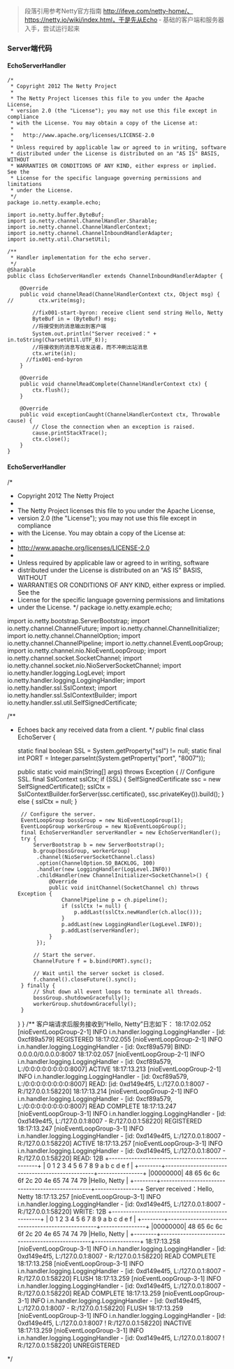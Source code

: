 > 段落引用参考Netty官方指南 http://ifeve.com/netty-home/、https://netty.io/wiki/index.html，于是先从Echo ‐ 基础的客户端和服务器入手，尝试运行起来

### Server端代码
#### EchoServerHandler 
```
/*
 * Copyright 2012 The Netty Project
 *
 * The Netty Project licenses this file to you under the Apache License,
 * version 2.0 (the "License"); you may not use this file except in compliance
 * with the License. You may obtain a copy of the License at:
 *
 *   http://www.apache.org/licenses/LICENSE-2.0
 *
 * Unless required by applicable law or agreed to in writing, software
 * distributed under the License is distributed on an "AS IS" BASIS, WITHOUT
 * WARRANTIES OR CONDITIONS OF ANY KIND, either express or implied. See the
 * License for the specific language governing permissions and limitations
 * under the License.
 */
package io.netty.example.echo;

import io.netty.buffer.ByteBuf;
import io.netty.channel.ChannelHandler.Sharable;
import io.netty.channel.ChannelHandlerContext;
import io.netty.channel.ChannelInboundHandlerAdapter;
import io.netty.util.CharsetUtil;

/**
 * Handler implementation for the echo server.
 */
@Sharable
public class EchoServerHandler extends ChannelInboundHandlerAdapter {

    @Override
    public void channelRead(ChannelHandlerContext ctx, Object msg) {
//        ctx.write(msg);
    	
    	//fix001-start-byron: receive client send string Hello, Netty 
        ByteBuf in = (ByteBuf) msg;
        //将接受到的消息输出到客户端
        System.out.println("Server received：" + in.toString(CharsetUtil.UTF_8));
        //将接收到的消息写给发送者，而不冲刷出站消息
        ctx.write(in);
      //fix001-end-byron
    }

    @Override
    public void channelReadComplete(ChannelHandlerContext ctx) {
        ctx.flush();
    }

    @Override
    public void exceptionCaught(ChannelHandlerContext ctx, Throwable cause) {
        // Close the connection when an exception is raised.
        cause.printStackTrace();
        ctx.close();
    }
}

```
#### EchoServerHandler 



/*
 * Copyright 2012 The Netty Project
 *
 * The Netty Project licenses this file to you under the Apache License,
 * version 2.0 (the "License"); you may not use this file except in compliance
 * with the License. You may obtain a copy of the License at:
 *
 *   http://www.apache.org/licenses/LICENSE-2.0
 *
 * Unless required by applicable law or agreed to in writing, software
 * distributed under the License is distributed on an "AS IS" BASIS, WITHOUT
 * WARRANTIES OR CONDITIONS OF ANY KIND, either express or implied. See the
 * License for the specific language governing permissions and limitations
 * under the License.
 */
package io.netty.example.echo;

import io.netty.bootstrap.ServerBootstrap;
import io.netty.channel.ChannelFuture;
import io.netty.channel.ChannelInitializer;
import io.netty.channel.ChannelOption;
import io.netty.channel.ChannelPipeline;
import io.netty.channel.EventLoopGroup;
import io.netty.channel.nio.NioEventLoopGroup;
import io.netty.channel.socket.SocketChannel;
import io.netty.channel.socket.nio.NioServerSocketChannel;
import io.netty.handler.logging.LogLevel;
import io.netty.handler.logging.LoggingHandler;
import io.netty.handler.ssl.SslContext;
import io.netty.handler.ssl.SslContextBuilder;
import io.netty.handler.ssl.util.SelfSignedCertificate;

/**
 * Echoes back any received data from a client.
 */
public final class EchoServer {

    static final boolean SSL = System.getProperty("ssl") != null;
    static final int PORT = Integer.parseInt(System.getProperty("port", "8007"));

    public static void main(String[] args) throws Exception {
        // Configure SSL.
        final SslContext sslCtx;
        if (SSL) {
            SelfSignedCertificate ssc = new SelfSignedCertificate();
            sslCtx = SslContextBuilder.forServer(ssc.certificate(), ssc.privateKey()).build();
        } else {
            sslCtx = null;
        }

        // Configure the server.
        EventLoopGroup bossGroup = new NioEventLoopGroup(1);
        EventLoopGroup workerGroup = new NioEventLoopGroup();
        final EchoServerHandler serverHandler = new EchoServerHandler();
        try {
            ServerBootstrap b = new ServerBootstrap();
            b.group(bossGroup, workerGroup)
             .channel(NioServerSocketChannel.class)
             .option(ChannelOption.SO_BACKLOG, 100)
             .handler(new LoggingHandler(LogLevel.INFO))
             .childHandler(new ChannelInitializer<SocketChannel>() {
                 @Override
                 public void initChannel(SocketChannel ch) throws Exception {
                     ChannelPipeline p = ch.pipeline();
                     if (sslCtx != null) {
                         p.addLast(sslCtx.newHandler(ch.alloc()));
                     }
                     p.addLast(new LoggingHandler(LogLevel.INFO));
                     p.addLast(serverHandler);
                 }
             });

            // Start the server.
            ChannelFuture f = b.bind(PORT).sync();

            // Wait until the server socket is closed.
            f.channel().closeFuture().sync();
        } finally {
            // Shut down all event loops to terminate all threads.
            bossGroup.shutdownGracefully();
            workerGroup.shutdownGracefully();
        }
    }
}
/**
客户端请求后服务接收到“Hello, Netty”日志如下：
18:17:02.052 [nioEventLoopGroup-2-1] INFO  i.n.handler.logging.LoggingHandler - [id: 0xcf89a579] REGISTERED
18:17:02.055 [nioEventLoopGroup-2-1] INFO  i.n.handler.logging.LoggingHandler - [id: 0xcf89a579] BIND: 0.0.0.0/0.0.0.0:8007
18:17:02.057 [nioEventLoopGroup-2-1] INFO  i.n.handler.logging.LoggingHandler - [id: 0xcf89a579, L:/0:0:0:0:0:0:0:0:8007] ACTIVE
18:17:13.213 [nioEventLoopGroup-2-1] INFO  i.n.handler.logging.LoggingHandler - [id: 0xcf89a579, L:/0:0:0:0:0:0:0:0:8007] READ: [id: 0xd149e4f5, L:/127.0.0.1:8007 - R:/127.0.0.1:58220]
18:17:13.214 [nioEventLoopGroup-2-1] INFO  i.n.handler.logging.LoggingHandler - [id: 0xcf89a579, L:/0:0:0:0:0:0:0:0:8007] READ COMPLETE
18:17:13.247 [nioEventLoopGroup-3-1] INFO  i.n.handler.logging.LoggingHandler - [id: 0xd149e4f5, L:/127.0.0.1:8007 - R:/127.0.0.1:58220] REGISTERED
18:17:13.247 [nioEventLoopGroup-3-1] INFO  i.n.handler.logging.LoggingHandler - [id: 0xd149e4f5, L:/127.0.0.1:8007 - R:/127.0.0.1:58220] ACTIVE
18:17:13.257 [nioEventLoopGroup-3-1] INFO  i.n.handler.logging.LoggingHandler - [id: 0xd149e4f5, L:/127.0.0.1:8007 - R:/127.0.0.1:58220] READ: 12B
         +-------------------------------------------------+
         |  0  1  2  3  4  5  6  7  8  9  a  b  c  d  e  f |
+--------+-------------------------------------------------+----------------+
|00000000| 48 65 6c 6c 6f 2c 20 4e 65 74 74 79             |Hello, Netty    |
+--------+-------------------------------------------------+----------------+
Server received：Hello, Netty
18:17:13.257 [nioEventLoopGroup-3-1] INFO  i.n.handler.logging.LoggingHandler - [id: 0xd149e4f5, L:/127.0.0.1:8007 - R:/127.0.0.1:58220] WRITE: 12B
         +-------------------------------------------------+
         |  0  1  2  3  4  5  6  7  8  9  a  b  c  d  e  f |
+--------+-------------------------------------------------+----------------+
|00000000| 48 65 6c 6c 6f 2c 20 4e 65 74 74 79             |Hello, Netty    |
+--------+-------------------------------------------------+----------------+
18:17:13.258 [nioEventLoopGroup-3-1] INFO  i.n.handler.logging.LoggingHandler - [id: 0xd149e4f5, L:/127.0.0.1:8007 - R:/127.0.0.1:58220] READ COMPLETE
18:17:13.258 [nioEventLoopGroup-3-1] INFO  i.n.handler.logging.LoggingHandler - [id: 0xd149e4f5, L:/127.0.0.1:8007 - R:/127.0.0.1:58220] FLUSH
18:17:13.259 [nioEventLoopGroup-3-1] INFO  i.n.handler.logging.LoggingHandler - [id: 0xd149e4f5, L:/127.0.0.1:8007 - R:/127.0.0.1:58220] READ COMPLETE
18:17:13.259 [nioEventLoopGroup-3-1] INFO  i.n.handler.logging.LoggingHandler - [id: 0xd149e4f5, L:/127.0.0.1:8007 - R:/127.0.0.1:58220] FLUSH
18:17:13.259 [nioEventLoopGroup-3-1] INFO  i.n.handler.logging.LoggingHandler - [id: 0xd149e4f5, L:/127.0.0.1:8007 ! R:/127.0.0.1:58220] INACTIVE
18:17:13.259 [nioEventLoopGroup-3-1] INFO  i.n.handler.logging.LoggingHandler - [id: 0xd149e4f5, L:/127.0.0.1:8007 ! R:/127.0.0.1:58220] UNREGISTERED

*/
